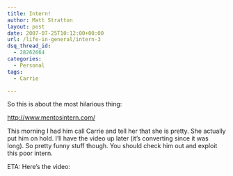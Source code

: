 ```yaml
---
title: Intern!
author: Matt Stratton
layout: post
date: 2007-07-25T10:12:00+00:00
url: /life-in-general/intern-3
dsq_thread_id:
  - 28262664
categories:
  - Personal
tags:
  - Carrie

---
```

So this is about the most hilarious thing:

http://www.mentosintern.com/

This morning I had him call Carrie and tell her that she is pretty. She actually put him on hold. I&#8217;ll have the video up later (it&#8217;s converting since it was long). So pretty funny stuff though. You should check him out and exploit this poor intern.

ETA: Here&#8217;s the video: